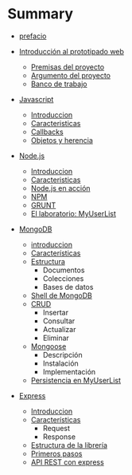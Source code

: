 # Summary

* [prefacio](prefacio.md)

* [Introducción al prototipado web](introduccion/premisas.md)
    
    * [Premisas del proyecto](introduccion/premisas.md)
    * [Argumento del proyecto](introduccion/argumento.md)
    * [Banco de trabajo](introduccion/banco.md)

* [Javascript](javascript/introduccion.md)
    
    * [Introduccion](javascript/introduccion.md)
    * [Caracteristicas](javascript/caracteristicas.md)
    * [Callbacks](javascript/callbacks.md)
    * [Objetos y herencia](javascript/objetos.md)

* [Node.js](node/introduccion.md)
    * [Introduccion](node/introduccion.md) 
    * [Caracteristicas](node/caracteristicas.md)
    * [Node.js en acción](node/accion.md)
    * [NPM](node/npm.md)
    * [GRUNT](node/grunt.md)
    * [El laboratorio: MyUserList](node/laboratorio.md)
 
* [MongoDB](mongo/introduccion.md)
    * [introduccion](mongo/introduccion.md)
    * [Características](mongo/caracteristicas.md)
    * [Estructura](mongo/estructura.md)
        * Documentos
        * Colecciones
        * Bases de datos
    * [Shell de MongoDB](mongo/shell.md)
    * [CRUD](mongo/crud.md)
        * Insertar
        * Consultar
        * Actualizar
        * Eliminar 
    * [Mongoose](mongo/mongoose.md)
        * Descripción
        * Instalación
        * Implementación
    * [Persistencia en MyUserList](mongo/myuserlist.md)

* [Express](express/introduccion.md)
    * [Introduccion](express/introduccion.md)
    * [Características](express/caracteristicas.md)
        * Request
        * Response
    * [Estructura de la librería](express/estructura.md)
    * [Primeros pasos](express/primeros.md)
    * [API REST con express](express/api.md)


    



    
    
    
    
    

